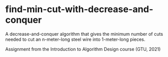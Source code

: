 # find-min-cut-with-decrease-and-conquer

A decrease-and-conquer algorithm that gives the minimum number of cuts needed to cut an n-meter-long steel wire into 1-meter-long pieces.

Assignment from the Introduction to Algorithm Design course (GTU, 2021)
